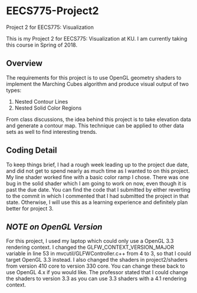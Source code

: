 # EECS775-Project2
Project 2 for EECS775: Visualization

This is my Project 2 for EECS775: Visualization at KU. 
I am currently taking this course in Spring of 2018.

## Overview

The requirements for this project is to use OpenGL geometry shaders to implement the Marching Cubes
algorithm and produce visual output of two types:

1. Nested Contour Lines
2. Nested Solid Color Regions

From class discussions, the idea behind this project is to take elevation data and generate a contour map.
This technique can be applied to other data sets as well to find interesting trends.

## Coding Detail

To keep things brief, I had a rough week leading up to the project due date, and did not get to spend nearly as much time as I wanted to on this project. My line shader worked fine with a basic color ramp I chose. There was one bug in the solid shader which I am going to work on now, even though it is past the due date. You can find the code that I submitted by either reverting to the commit in which I commented that I had submitted the project in that state. Otherwise, I will use this as a learning experience and definitely plan better for project 3.

## *NOTE on OpenGL Version*

For this project, I used my laptop which could only use a OpenGL 3.3 rendering context. I changed the GLFW_CONTEXT_VERSION_MAJOR variable in line 53 in mvcutil/GLFWController.c++ from 4 to 3, so that I could target OpenGL 3.3 instead. I also changed the shaders in project2/shaders from version 410 core to version 330 core. You can change these back to use OpenGL 4.x if you would like. The professor stated that I could change the shaders to version 3.3 as you can use 3.3 shaders with a 4.1 rendering context.
